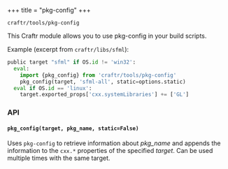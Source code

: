 +++
title = "pkg-config"
+++

`craftr/tools/pkg-config`

This Craftr module allows you to use pkg-config in your build scripts.

Example (excerpt from `craftr/libs/sfml`):

```python
public target "sfml" if OS.id != 'win32':
  eval:
    import {pkg_config} from 'craftr/tools/pkg-config'
    pkg_config(target, 'sfml-all', static=options.static)
  eval if OS.id == 'linux':
    target.exported_props['cxx.systemLibraries'] += ['GL']
```

### API

#### `pkg_config(target, pkg_name, static=False)`

Uses `pkg-config` to retrieve information about *pkg_name* and appends the
information to the `cxx.*` properties of the specified *target*. Can be
used multiple times with the same target.
